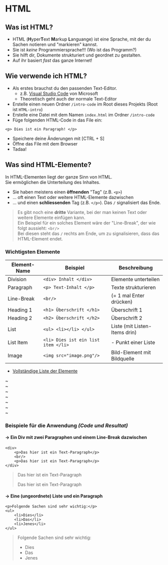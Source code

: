 # HTML

## Was ist HTML?

- HTML (**H**yper**T**ext **M**arkup **L**anguange) ist eine Sprache, mit der du Sachen notieren und "markieren" kannst.
- Sie ist _keine_ Programmiersprache!!! (Wo ist das Programm?)
- Sie hilft dir, Dokumente strukturiert und geordnet zu gestalten. 
- Auf ihr basiert _fast_ das ganze Internet!

## Wie verwende ich HTML?

- Als erstes brauchst du den passenden Text-Editor. 
    - z.B. [Visual Studio Code](https://code.visualstudio.com/) von Microsoft
    - Theoretisch geht auch der normale Text-Editor
- Erstelle einen neuen Ordner `/intro-code` im Root dieses Projekts (Root ist `HTML-intro`)
- Erstelle eine Datei mit dem Namen `index.html` im Ordner `/intro-code`
- Füge folgenden HTML-Code in das File ein:
```
<p> Dies ist ein Paragraph! </p>
```
- Speichere deine Änderungen mit [CTRL + S]
- Öffne das File mit dem Browser
- Tadaa!

## Was sind HTML-Elemente?
In HTML-Elementen liegt der ganze Sinn von HTML.  
Sie ermöglichen die Unterteilung des Inhaltes.

- Sie haben meistens einen **öffnenden** "Tag" (z.B. `<p>`)
- ... oft einen Text oder weitere HTML-Elemente dazwischen
- ... und einen **schliessenden** Tag (z.B. `</p>`). Das `/` signalisiert das Ende.

> Es gibt noch eine **dritte** Variante, bei der man keinen Text oder weitere Elemente einfügen kann.  
> Ein Beispiel für ein solches Element wäre der "Line-Break", der wie folgt aussieht: `<br/>`  
> Bei diesen steht das `/` rechts am Ende, um zu signalisieren, dass das HTML-Element endet.

### Wichtigsten Elemente

| Element-Name | Beispiel | Beschreibung |
| ------------ | ---- | ------------ |
| Division | `<div> Inhalt </div>` | Elemente unterteilen |
| Paragraph | `<p> Text-Inhalt </p>` | Texte strukturieren |
| Line-Break | `<br/>` | (= 1 mal Enter drücken) |
| Heading 1 | `<h1> Überschrift </h1>` | Überschrift 1 |
| Heading 2 | `<h2> Überschrift </h2>` | Überschrift 2 |
| List | `<ul> <li></li> </ul>` | Liste (mit Listen-Items drin) |
| List Item | `<li> Dies ist ein list item </li>` | - Punkt einer Liste | 
| Image | `<img src="image.png"/>` | Bild-Element mit Bildquelle | 

+ [Vollständige Liste der Elemente](https://www.w3schools.com/html/default.asp)  

~  
~  
~  
~  
~  
~  
~  
### Beispiele für die Anwendung *(Code und Resultat)*

#### -> Ein Div mit zwei Paragraphen und einem Line-Break dazwischen
```
<div>
    <p>Das hier ist ein Text-Paragraph</p>
    <br/>
    <p>Das hier ist ein Text-Paragraph</p>
</div>
```
> Das hier ist ein Text-Paragraph
> 
> Das hier ist ein Text-Paragraph


#### -> Eine (ungeordnete) Liste und ein Paragraph
```
<p>Folgende Sachen sind sehr wichtig:</p>
<ul>
    <li>Dies</li>
    <li>Das</li>
    <li>Jenes</li>
</ul>
```
> Folgende Sachen sind sehr wichtig:
> - Dies
> - Das
> - Jenes
